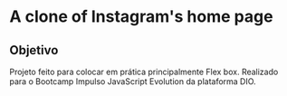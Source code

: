 # A clone of Instagram's home page

## Objetivo
Projeto feito para colocar em prática principalmente Flex box.
Realizado para o Bootcamp Impulso JavaScript Evolution da plataforma DIO.
